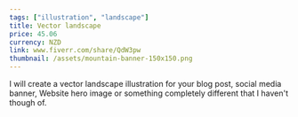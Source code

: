 ```yaml
---
tags: ["illustration", "landscape"]
title: Vector landscape
price: 45.06
currency: NZD
link: www.fiverr.com/share/QdW3pw
thumbnail: /assets/mountain-banner-150x150.png
---
```

I will create a vector landscape illustration for your blog post, social media banner, Website hero image or something completely different that I haven't though of.